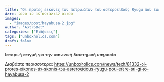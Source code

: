 ```yaml
---
title: "Οι πρώτες εικόνες των πετρωμάτων του αστεροειδούς Ryugu που έφερε στη Γη το Hayabusa-2"
date: 2020-12-15T09:32:57+01:00
images:
  - "images/post/hayabusa-2.jpg"
author: "AstroBot"
categories: ["Ειδήσεις"]
tags: ["unboxholics.com"]
draft: false
---
```


Ιστορική στιγμή για την ιαπωνική διαστημική υπηρεσία

Διαβάστε περισσότερα: https://unboxholics.com/news/tech/81332-oi-protes-eikones-tis-skonis-tou-asteroeidous-ryugu-pou-efere-sti-gi-to-hayabusa-2

